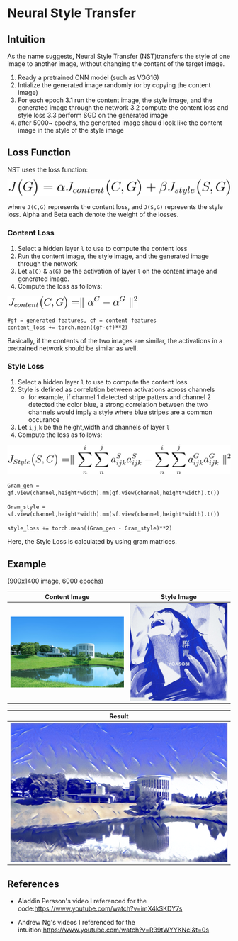 # Neural Style Transfer

## Intuition

As the name suggests, Neural Style Transfer (NST)transfers the style of one image to another image, without changing the content of the target image.

1. Ready a pretrained CNN model (such as VGG16)
2. Intialize the generated image randomly (or by copying the content image)
3. For each epoch
   3.1 run the content image, the style image, and the generated image through the network
   3.2 compute the content loss and style loss
   3.3 perform SGD on the generated image
4. after 5000~ epochs, the generated image should look like the content image in the style of the style image

## Loss Function

NST uses the loss function:

![loss function](equation.png)

where `J(C,G)` represents the content loss, and `J(S,G)` represents the style loss. Alpha and Beta each denote the weight of the losses.

### Content Loss

1. Select a hidden layer `l` to use to compute the content loss
2. Run the content image, the style image, and the generated image through the network
3. Let `a(C)` & `a(G)` be the activation of layer `l` on the content image and generated image.
4. Compute the loss as follows:

![content loss function](equation2.png)

```python=
#gf = generated features, cf = content features
content_loss += torch.mean((gf-cf)**2)
```

Basically, if the contents of the two images are similar, the activations in a pretrained network should be similar as well.

### Style Loss

1. Select a hidden layer `l` to use to compute the content loss
2. Style is defined as correlation between activations across channels
   - for example, if channel 1 detected stripe patters and channel 2 detected the color blue, a strong correlation between the two channels would imply a style where blue stripes are a common occurance
3. Let `i`,`j`,`k` be the height,width and channels of layer `l`
4. Compute the loss as follows:

![style loss function](equation3.png)

```python=
Gram_gen = gf.view(channel,height*width).mm(gf.view(channel,height*width).t())

Gram_style = sf.view(channel,height*width).mm(sf.view(channel,height*width).t())

style_loss += torch.mean((Gram_gen - Gram_style)**2)

```

Here, the Style Loss is calculated by using gram matrices.

## Example

(900x1400 image, 6000 epochs)

| Content Image        | Style Image             |
| -------------------- | ----------------------- |
| ![Alt Text](sfc.jpg) | ![Alt Text](style2.jpg) |

| Result                     |
| -------------------------- |
| ![Alt Text](generated.png) |

## References

- Aladdin Persson's video I referenced for the code:https://www.youtube.com/watch?v=imX4kSKDY7s

- Andrew Ng's videos I referenced for the intuition:https://www.youtube.com/watch?v=R39tWYYKNcI&t=0s
